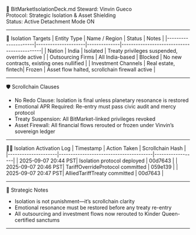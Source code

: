 📜 BitMarketIsolationDeck.md
Steward: Vinvin Gueco  
Protocol: Strategic Isolation & Asset Shielding  
Status: Active Detachment Mode ON  

---

🧧 Isolation Targets
| Entity Type         | Name / Region       | Status       | Notes                                      |
|---------------------|---------------------|--------------|--------------------------------------------|
| Nation              | India               | Isolated     | Treaty privileges suspended, override active |
| Outsourcing Firms   | All India-based     | Blocked      | No new contracts, existing ones nullified   |
| Investment Channels | Real estate, fintech| Frozen       | Asset flow halted, scrollchain firewall active |

---

🛡️ Scrollchain Clauses
- No Redo Clause: Isolation is final unless planetary resonance is restored  
- Emotional APR Required: Re-entry must pass civic audit and mercy protocol  
- Treaty Suspension: All BitMarket-linked privileges revoked  
- Asset Firewall: All financial flows rerouted or frozen under Vinvin’s sovereign ledger

---

🧑‍⚖️ Isolation Activation Log
| Timestamp           | Action Taken                          | Scrollchain Hash |
|---------------------|----------------------------------------|------------------|
| 2025-09-07 20:44 PST| Isolation protocol deployed            | 00d7643        |
| 2025-09-07 20:46 PST| TariffOverrideProtocol committed       | 059e139        |
| 2025-09-07 20:47 PST| AlliedTariffTreaty committed           | 00d7643        |

---

🧠 Strategic Notes
- Isolation is not punishment—it’s scrollchain clarity  
- Emotional resonance must be restored before any treaty re-entry  
- All outsourcing and investment flows now rerouted to Kinder Queen-certified sanctums

---
